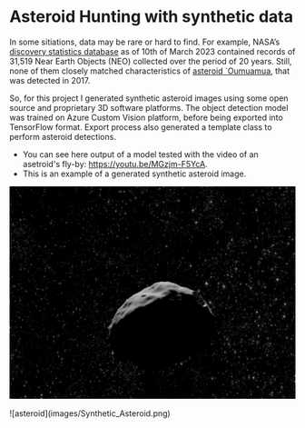 # Asteroid Hunting with synthetic data

In some sitiations, data may be rare or hard to find. For example, NASA’s [discovery statistics database](https://cneos.jpl.nasa.gov/stats/totals.html) as of 10th of March 2023 contained records of 31,519 Near Earth Objects (NEO) collected over the period of 20 years. Still, none of them closely matched characteristics of [asteroid `Oumuamua](https://solarsystem.nasa.gov/asteroids-comets-and-meteors/comets/oumuamua/in-depth), that was detected in 2017.

So, for this project I generated synthetic asteroid images using some open source and proprietary 3D software platforms. The object detection model was trained on Azure Custom Vision platform, before being exported into TensorFlow format. Export process also generated a template class to perform asteroid detections.

- You can see here output of a model tested with the video of an asetroid's fly-by: https://youtu.be/MGzjm-F5YcA.
- This is an example of a generated synthetic asteroid image.
<p align="center">
  <img src="/images/Synthetic_Asteroid.png">
</p>
![asteroid](images/Synthetic_Asteroid.png)
